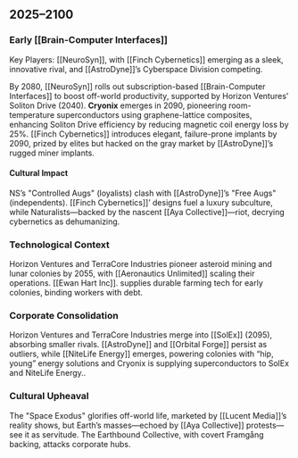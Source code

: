 ## 2025–2100
### Early [[Brain-Computer Interfaces]]

Key Players: [[NeuroSyn]], with [[Finch Cybernetics]] emerging as a sleek, innovative rival, and [[AstroDyne]]’s Cyberspace Division competing.

By 2080, [[NeuroSyn]] rolls out subscription-based [[Brain-Computer Interfaces]] to boost off-world productivity, supported by Horizon Ventures’ Soliton Drive (2040). **Cryonix** emerges in 2090, pioneering room-temperature superconductors using graphene-lattice composites, enhancing Soliton Drive efficiency by reducing magnetic coil energy loss by 25%. [[Finch Cybernetics]] introduces elegant, failure-prone implants by 2090, prized by elites but hacked on the gray market by [[AstroDyne]]’s rugged miner implants.
#### Cultural Impact

NS’s "Controlled Augs" (loyalists) clash with [[AstroDyne]]’s "Free Augs" (independents). [[Finch Cybernetics]]’ designs fuel a luxury subculture, while Naturalists—backed by the nascent [[Aya Collective]]—riot, decrying cybernetics as dehumanizing.
### Technological Context

Horizon Ventures and TerraCore Industries pioneer asteroid mining and lunar colonies by 2055, with [[Aeronautics Unlimited]] scaling their operations. [[Ewan Hart Inc]]. supplies durable farming tech for early colonies, binding workers with debt.
### Corporate Consolidation

Horizon Ventures and TerraCore Industries merge into [[SolEx]] (2095), absorbing smaller rivals. [[AstroDyne]] and [[Orbital Forge]] persist as outliers, while [[NiteLife Energy]] emerges, powering colonies with “hip, young” energy solutions and Cryonix is supplying superconductors to SolEx and NiteLife Energy..
### Cultural Upheaval

The "Space Exodus" glorifies off-world life, marketed by [[Lucent Media]]’s reality shows, but Earth’s masses—echoed by [[Aya Collective]] protests—see it as servitude. The Earthbound Collective, with covert Framgång backing, attacks corporate hubs.